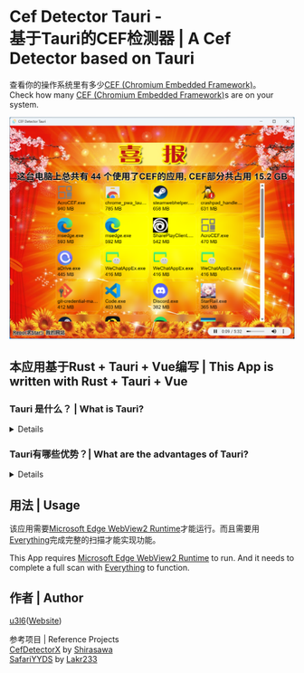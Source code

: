 # Cef Detector Tauri -<br>基于Tauri的CEF检测器 | A Cef Detector based on Tauri

查看你的操作系统里有多少[CEF (Chromium Embedded Framework)](https://github.com/chromiumembedded/cef)。<br>
Check how many [CEF (Chromium Embedded Framework)](https://github.com/chromiumembedded/cef)s are on your system.

![alt text](Screenshot.png)

## 本应用基于Rust + Tauri + Vue编写 | This App is written with Rust + Tauri + Vue

### Tauri 是什么？ | What is Tauri?

<details>

> Tauri 是一个构建适用于所有主流桌面和移动平台的轻快二进制文件的框架。开发者们可以集成任何用于创建用户界面的可以被编译成 HTML、JavaScript 和 CSS 的前端框架，同时可以在必要时使用 Rust、Swift 和 Kotlin 等语言编写后端逻辑。

> Tauri is a framework for building tiny, fast binaries for all major desktop and mobile platforms. Developers can integrate any frontend framework that compiles to HTML, JavaScript, and CSS for building their user experience while leveraging languages such as Rust, Swift, and Kotlin for backend logic when needed.

</details>

### Tauri有哪些优势？| What are the advantages of Tauri?

<details>

> - 构建应用所需的可靠基础
> - 使用系统原生 webview（网页视图）带来的更小打包体积
> - 使用任何前端技术和多种语言绑定带来的灵活性

> - Secure foundation for building apps
> - Smaller bundle size by using the system’s native webview
> - Flexibility for developers to use any frontend and bindings for multiple languages

</details>

## 用法 | Usage

该应用需要[Microsoft Edge WebView2 Runtime](https://developer.microsoft.com/zh-cn/microsoft-edge/webview2/)才能运行。而且需要用[Everything](https://www.voidtools.com/zh-cn/)完成完整的扫描才能实现功能。

This App requires [Microsoft Edge WebView2 Runtime](https://developer.microsoft.com/en-us/microsoft-edge/webview2/) to run. And it needs to complete a full scan with [Everything](https://www.voidtools.com/) to function.

## 作者 | Author

[u3l6](https://github.com/u3l6)([Website](https://u3l6.github.io/_))

参考项目 | Reference Projects<br>
[CefDetectorX](https://github.com/ShirasawaSama/CefDetectorX) by [Shirasawa](https://github.com/ShirasawaSama)<br>
[SafariYYDS](https://github.com/Lakr233/SafariYYDS) by [Lakr233](https://github.com/Lakr233)
